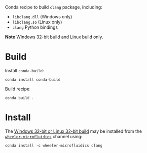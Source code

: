Conda recipe to build `clang` package, including:

 - `libclang.dll` (Windows only)
 - `libclang.so` (Linux only)
 - `clang` Python bindings

**Note** Windows 32-bit build and Linux build only.

Build
=====

Install `conda-build`:

    conda install conda-build

Build recipe:

    conda build .


Install
=======

The [Windows 32-bit or Linux 32-bit build][1] may be installed from the
[`wheeler-microfluidics`][2] channel using:

    conda install -c wheeler-microfluidics clang


[1]: https://anaconda.org/wheeler-microfluidics/clang
[2]: https://anaconda.org/wheeler-microfluidics
